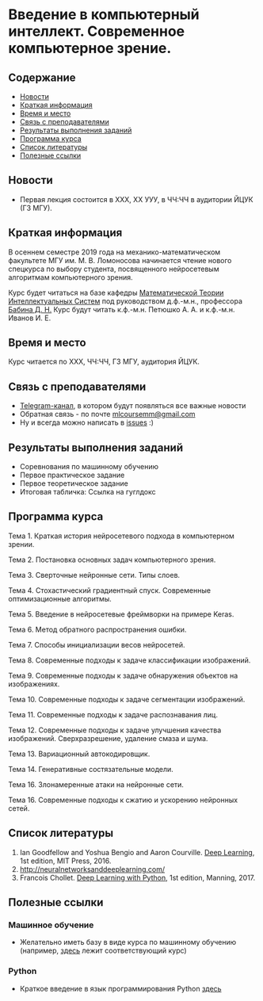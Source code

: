 # Введение в компьютерный интеллект. Современное компьютерное зрение.

## Содержание
* [Новости](#news)
* [Краткая информация](#info)
* [Время и место](#ww)
* [Связь с преподавателями](#feedback)
* [Результаты выполнения заданий](#marks)
* [Программа курса](#program)
* [Список литературы](#lit)
* [Полезные ссылки](#links)
## <a name="news" /> Новости
* Первая лекция состоится в ХХХ, ХХ УУУ, в ЧЧ:ЧЧ в аудитории ЙЦУК (ГЗ МГУ).
## <a name="info" /> Краткая информация 
В осеннем семестре 2019 года на механико-математическом факультете МГУ им. М. В. Ломоносова начинается чтение нового спецкурса по выбору студента, посвященного нейросетевым алгоритмам компьютерного зрения. 

Курс будет читаться на базе кафедры [Математической Теории Интеллектуальных Систем](http://intsys.msu.ru) под руководством д.ф.-м.н., профессора [Бабина Д. Н.](http://intsys.msu.ru/staff/babin/) Курс будут читать к.ф.-м.н. Петюшко А. А. и к.ф.-м.н. Иванов И. Е.
## <a name="ww" /> Время и место 
Курс читается по ХХХ, ЧЧ:ЧЧ, ГЗ МГУ, аудитория ЙЦУК. 
## <a name="feedback" /> Связь с преподавателями
* [Telegram-канал](https://t.me/joinchat/AAAAAEUmx5cJLOdLXsOt8g), в котором будут появляться все важные новости
* Обратная связь - по почте mlcoursemm@gmail.com
* Ну и всегда можно написать в [issues](https://github.com/mlcoursemm/cvcoursemm2019autumn/issues) :)
## <a name="marks" /> Результаты выполнения заданий
* Соревнования по машинному обучению
* Первое практическое задание
* Первое теоретическое задание
* Итоговая табличка: Ссылка на гуглдокс
## <a name="program" /> Программа курса 
Тема 1.
Краткая история нейросетевого подхода в компьютерном зрении.

Тема 2.
Постановка основных задач компьютерного зрения.

Тема 3.
Сверточные нейронные сети. Типы слоев.

Тема 4.
Стохастический градиентный спуск. Современные оптимизационные алгоритмы.

Тема 5.
Введение в нейросетевые фреймворки на примере Keras.

Тема 6.
Метод обратного распространения ошибки.

Тема 7.
Способы инициализации весов нейросетей.

Тема 8.
Современные подходы к задаче классификации изображений. 

Тема 9.
Современные подходы к задаче обнаружения объектов на изображениях.

Тема 10.
Современные подходы к задаче сегментации изображений.

Тема 11.
Современные подходы к задаче распознавания лиц.

Тема 12.
Современные подходы к задаче улучшения качества изображений. Сверхразрешение, удаление смаза и шума.

Тема 13.
Вариационный автокодировщик.

Тема 14.
Генеративные состязательные модели.

Тема 16.
Злонамеренные атаки на нейронные сети.

Тема 16.
Современные подходы к сжатию и ускорению нейронных сетей.
## <a name="lit" /> Список литературы
1. Ian Goodfellow and Yoshua Bengio and Aaron Courville. [Deep Learning](https://www.deeplearningbook.org), 1st edition, MIT Press, 2016.
2. http://neuralnetworksanddeeplearning.com/
3. Francois Chollet. [Deep Learning with Python](http://faculty.neu.edu.cn/yury/AAI/Textbook/Deep%20Learning%20with%20Python.pdf), 1st edition, Manning, 2017.
## <a name="links" /> Полезные ссылки 
### Машинное обучение
* Желательно иметь базу в виде курса по машинному обучению (например, [здесь](https://github.com/mlcoursemm/mlcoursemm2019spring) лежит соответствующий курс)
### Python
* Краткое введение в язык программирования Python [здесь](https://github.com/mlcoursemm/mlcoursemm2019spring/blob/master/prac/Python_intro.ipynb)
